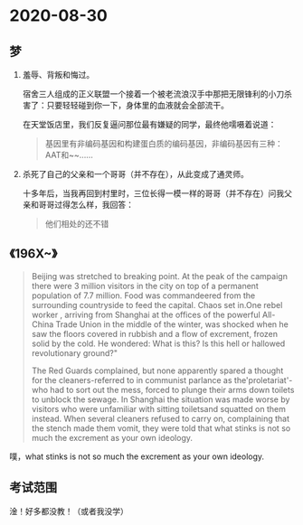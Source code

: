 # 2020-08-30

## 梦



1. 羞辱、背叛和悔过。

   宿舍三人组成的正义联盟一个接着一个被老流浪汉手中那把无限锋利的小刀杀害了：只要轻轻碰到你一下，身体里的血液就会全部流干。

   在天堂饭店里，我们反复逼问那位最有嫌疑的同学，最终他嚅嗫着说道：

   > 基因里有非编码基因和构建蛋白质的编码基因，非编码基因有三种：AAT和~~……
   >
   > 

2. 杀死了自己的父亲和一个哥哥（并不存在），从此变成了通灵师。

   十多年后，当我再回到村里时，三位长得一模一样的哥哥（并不存在）问我父亲和哥哥过得怎么样，我回答：

   > 他们相处的还不错

## 《196X~》

> Beijing was stretched to breaking point. At the peak of the campaign there were 3 million visitors in the city on top of a permanent population of 7.7 million. Food was commandeered from the surrounding countryside to feed the capital. Chaos set in.One rebel worker , arriving from Shanghai at the offices of the powerful All-China Trade Union in the middle of the winter, was shocked when he saw the floors covered in rubbish and a flow of excrement, frozen solid by the cold. He wondered: What is this? Is this hell or hallowed revolutionary ground?"
>
> The Red Guards complained, but none apparently spared a thought for the cleaners-referred to in communist parlance as the'proletariat'-who had to sort out the mess, forced to plunge their arms down toilets to unblock the sewage. In Shanghai the situation was made worse by visitors who were unfamiliar with sitting toiletsand squatted on them instead. When several cleaners refused to carry on, complaining that the stench made them vomit, they were told that what stinks is not so much the excrement as your own ideology.



噗，what stinks is not so much the excrement as your own ideology.



## 考试范围

淦！好多都没教！（或者我没学）

